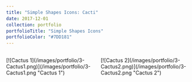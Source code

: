 ```yaml
---
title: "Simple Shapes Icons: Cacti"
date: 2017-12-01
collection: portfolio
portfolioTitle: "Simple Shapes Icons"
portfolioColor: "#7DD181"
---
```

<div style="display: flex; padding: 16px 0;">
<div style="margin-right: 16px;">
[![Cactus 1](/images/portfolio/3-Cactus1.png)](/images/portfolio/3-Cactus1.png "Cactus 1")
</div>
<div>
[![Cactus 2](/images/portfolio/3-Cactus2.png)](/images/portfolio/3-Cactus2.png "Cactus 2")
</div>
</div>